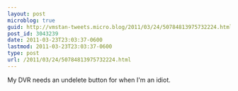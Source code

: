 ```yaml
---
layout: post
microblog: true
guid: http://vmstan-tweets.micro.blog/2011/03/24/50784813975732224.html
post_id: 3043239
date: 2011-03-23T23:03:37-0600
lastmod: 2011-03-23T23:03:37-0600
type: post
url: /2011/03/24/50784813975732224.html
---
```

My DVR needs an undelete button for when I'm an idiot.
